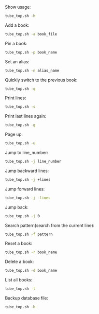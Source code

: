 Show usage:
```bash
tube_top.sh -h
```

Add a book:
```bash
tube_top.sh -a book_file
```

Pin a book:
```bash
tube_top.sh -p book_name
```

Set an alias:
```bash
tube_top.sh -n alias_name
```

Quickly switch to the previous book:
```bash
tube_top.sh -q
```

Print lines:
```bash
tube_top.sh -s
```

Print last lines again:
```bash
tube_top.sh -g
```

Page up:
```bash
tube_top.sh -u
```

Jump to line_number:
```bash
tube_top.sh -j line_number
```

Jump backward lines:
```bash
tube_top.sh -j +lines
```

Jump forward lines:
```bash
tube_top.sh -j -lines
```

Jump back:
```bash
tube_top.sh -j 0
```

Search pattern(search from the current line):
```bash
tube_top.sh -f pattern
```

Reset a book:
```bash
tube_top.sh -r book_name
```

Delete a book:
```bash
tube_top.sh -d book_name
```

List all books:
```bash
tube_top.sh -l
```

Backup database file:
```bash
tube_top.sh -b
```
